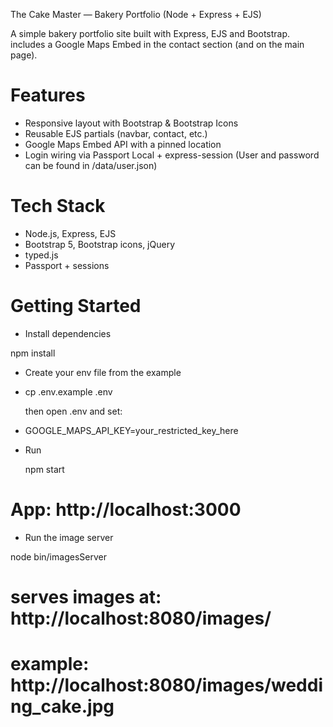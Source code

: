 The Cake Master — Bakery Portfolio (Node + Express + EJS)

A simple bakery portfolio site built with Express, EJS and Bootstrap.
includes a Google Maps Embed in the contact section (and on the main page).

# Features

- Responsive layout with Bootstrap & Bootstrap Icons
- Reusable EJS partials (navbar, contact, etc.)
- Google Maps Embed API with a pinned location
- Login wiring via Passport Local + express-session (User and password can be found in /data/user.json)

# Tech Stack

- Node.js, Express, EJS
- Bootstrap 5, Bootstrap icons, jQuery
- typed.js
- Passport + sessions

# Getting Started

- Install dependencies

npm install

- Create your env file from the example

- cp .env.example .env

  then open .env and set:

- GOOGLE_MAPS_API_KEY=your_restricted_key_here

- Run

  npm start

# App: http://localhost:3000

- Run the image server

node bin/imagesServer

# serves images at: http://localhost:8080/images/<filename>

# example: http://localhost:8080/images/wedding_cake.jpg
